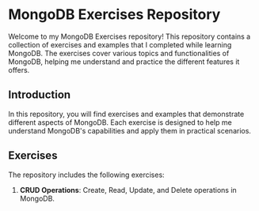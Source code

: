 # MongoDB Exercises Repository

Welcome to my MongoDB Exercises repository! This repository contains a collection of exercises and examples that I completed while learning MongoDB. The exercises cover various topics and functionalities of MongoDB, helping me understand and practice the different features it offers.


## Introduction
In this repository, you will find exercises and examples that demonstrate different aspects of MongoDB. Each exercise is designed to help me understand MongoDB's capabilities and apply them in practical scenarios.

## Exercises
The repository includes the following exercises:
1. **CRUD Operations**: Create, Read, Update, and Delete operations in MongoDB.
<!-- 2. **Indexing**: Creating and using indexes to improve query performance.
3. **Aggregation**: Using the aggregation framework to perform complex data manipulations.
4. **Schema Design**: Designing effective schemas for MongoDB collections.-->

